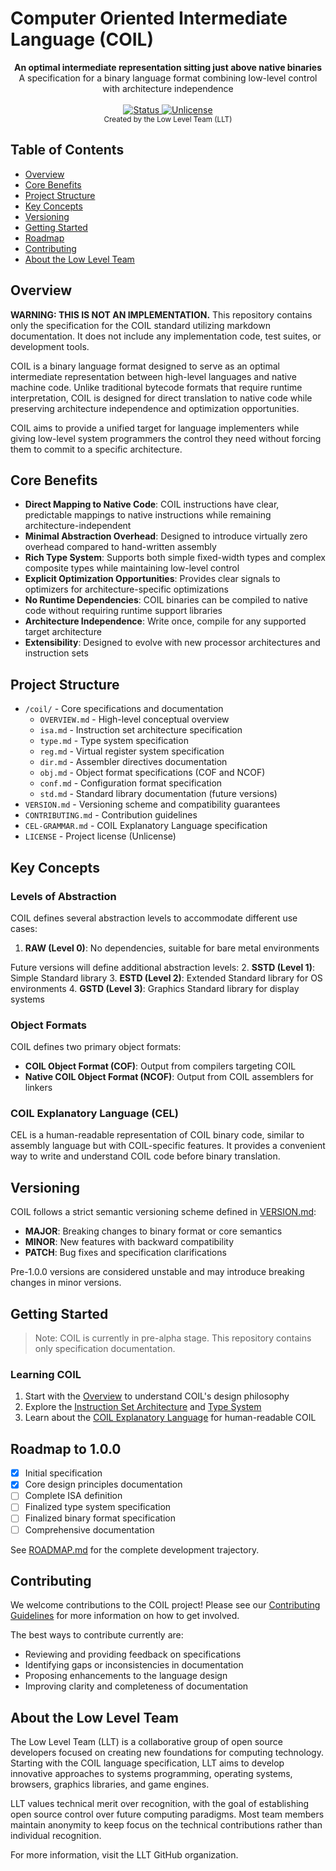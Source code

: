 # Computer Oriented Intermediate Language (COIL)

<div align="center">
  <strong>An optimal intermediate representation sitting just above native binaries</strong>
</div>
<div align="center">
  A specification for a binary language format combining low-level control with architecture independence
</div>

<br />

<div align="center">
  <!-- Status -->
  <a href="#roadmap">
    <img src="https://img.shields.io/badge/status-pre--alpha-orange" alt="Status" />
  </a>
  <!-- License -->
  <a href="LICENSE">
    <img src="https://img.shields.io/badge/license-Unlicense-blue" alt="Unlicense" />
  </a>
</div>

<div align="center">
  <sub>Created by the Low Level Team (LLT)</sub>
</div>

## Table of Contents
- [Overview](#overview)
- [Core Benefits](#core-benefits)
- [Project Structure](#project-structure)
- [Key Concepts](#key-concepts)
- [Versioning](#versioning)
- [Getting Started](#getting-started)
- [Roadmap](#roadmap)
- [Contributing](#contributing)
- [About the Low Level Team](#about-the-low-level-team)

## Overview

**WARNING: THIS IS NOT AN IMPLEMENTATION.** This repository contains only the specification for the COIL standard utilizing markdown documentation. It does not include any implementation code, test suites, or development tools.

COIL is a binary language format designed to serve as an optimal intermediate representation between high-level languages and native machine code. Unlike traditional bytecode formats that require runtime interpretation, COIL is designed for direct translation to native code while preserving architecture independence and optimization opportunities.

COIL aims to provide a unified target for language implementers while giving low-level system programmers the control they need without forcing them to commit to a specific architecture.

## Core Benefits

- **Direct Mapping to Native Code**: COIL instructions have clear, predictable mappings to native instructions while remaining architecture-independent
- **Minimal Abstraction Overhead**: Designed to introduce virtually zero overhead compared to hand-written assembly
- **Rich Type System**: Supports both simple fixed-width types and complex composite types while maintaining low-level control
- **Explicit Optimization Opportunities**: Provides clear signals to optimizers for architecture-specific optimizations
- **No Runtime Dependencies**: COIL binaries can be compiled to native code without requiring runtime support libraries
- **Architecture Independence**: Write once, compile for any supported target architecture
- **Extensibility**: Designed to evolve with new processor architectures and instruction sets

## Project Structure

- `/coil/` - Core specifications and documentation
  - `OVERVIEW.md` - High-level conceptual overview
  - `isa.md` - Instruction set architecture specification
  - `type.md` - Type system specification
  - `reg.md` - Virtual register system specification
  - `dir.md` - Assembler directives documentation
  - `obj.md` - Object format specifications (COF and NCOF)
  - `conf.md` - Configuration format specification
  - `std.md` - Standard library documentation (future versions)
- `VERSION.md` - Versioning scheme and compatibility guarantees
- `CONTRIBUTING.md` - Contribution guidelines
- `CEL-GRAMMAR.md` - COIL Explanatory Language specification
- `LICENSE` - Project license (Unlicense)

## Key Concepts

### Levels of Abstraction

COIL defines several abstraction levels to accommodate different use cases:

1. **RAW (Level 0)**: No dependencies, suitable for bare metal environments

Future versions will define additional abstraction levels:
2. **SSTD (Level 1)**: Simple Standard library 
3. **ESTD (Level 2)**: Extended Standard library for OS environments
4. **GSTD (Level 3)**: Graphics Standard library for display systems

### Object Formats

COIL defines two primary object formats:

- **COIL Object Format (COF)**: Output from compilers targeting COIL
- **Native COIL Object Format (NCOF)**: Output from COIL assemblers for linkers

### COIL Explanatory Language (CEL)

CEL is a human-readable representation of COIL binary code, similar to assembly language but with COIL-specific features. It provides a convenient way to write and understand COIL code before binary translation.

## Versioning

COIL follows a strict semantic versioning scheme defined in [VERSION.md](./VERSION.md):

- **MAJOR**: Breaking changes to binary format or core semantics
- **MINOR**: New features with backward compatibility
- **PATCH**: Bug fixes and specification clarifications

Pre-1.0.0 versions are considered unstable and may introduce breaking changes in minor versions.

## Getting Started

> Note: COIL is currently in pre-alpha stage. This repository contains only specification documentation.

### Learning COIL

1. Start with the [Overview](./coil/OVERVIEW.md) to understand COIL's design philosophy
2. Explore the [Instruction Set Architecture](./coil/isa.md) and [Type System](./coil/type.md)
3. Learn about the [COIL Explanatory Language](./CEL-GRAMMAR.md) for human-readable COIL

## Roadmap to 1.0.0

- [x] Initial specification
- [x] Core design principles documentation
- [ ] Complete ISA definition
- [ ] Finalized type system specification
- [ ] Finalized binary format specification
- [ ] Comprehensive documentation

See [ROADMAP.md](./ROADMAP.md) for the complete development trajectory.

## Contributing

We welcome contributions to the COIL project! Please see our [Contributing Guidelines](./CONTRIBUTING.md) for more information on how to get involved.

The best ways to contribute currently are:
- Reviewing and providing feedback on specifications
- Identifying gaps or inconsistencies in documentation
- Proposing enhancements to the language design
- Improving clarity and completeness of documentation

## About the Low Level Team

The Low Level Team (LLT) is a collaborative group of open source developers focused on creating new foundations for computing technology. Starting with the COIL language specification, LLT aims to develop innovative approaches to systems programming, operating systems, browsers, graphics libraries, and game engines.

LLT values technical merit over recognition, with the goal of establishing open source control over future computing paradigms. Most team members maintain anonymity to keep focus on the technical contributions rather than individual recognition.

For more information, visit the LLT GitHub organization.